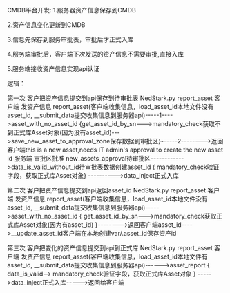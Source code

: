 CMDB平台开发:
1.服务器资产信息保存到CMDB

2.资产信息变化更新到CMDB

3.信息先保存到服务审批表，审批后才正式入库

4.服务端审批后，客户端下次发送的资产信息不需要审批,直接入库

5.服务端接收资产信息实现api认证


逻辑：

第一次 客户把资产信息提交到api保存到待审批表
NedStark.py   report_asset
客户端 发资产信息
report_asset(客户端收集信息，load_asset_id本地文件没有asset_id,  __submit_data提交收集信息到服务器api)-----1---->asset_with_no_asset_id {get_asset_id_by_sn--->mandatory_check获取不到正式库Asset对象(因为没有asset_id)--->save_new_asset_to_approval_zone保存数据到审批区}------2-------->返回客户端this is a new asset,needs IT admin's approval to create the new asset id
服务端 审批区批准
new_assets_approval待审批区------------>data_is_valid_without_id待审批表数据创建asset_id { mandatory_check验证字段，获取正式库Asset对象} ---------->data_inject正式入库




第二次 客户把资产信息提交到api返回asset_id
NedStark.py   report_asset
客户端 发资产信息
report_asset(客户端收集信息，load_asset_id本地文件没有asset_id, __submit_data提交收集信息到服务器api)----->asset_with_no_asset_id { get_asset_id_by_sn--->mandatory_check获取正式库Asset对象(因为有asset_id) }-------->返回客户端asset_id---->__update_asset_id客户端在本地创建var/.asset_id保存资产id



第三次 客户把变化的资产信息提交到api到正式库
NedStark.py   report_asset
客户端 发资产信息
report_asset(客户端收集信息，load_asset_id本地文件有asset_id, __submit_data提交收集信息到服务器api)------>asset_report { data_is_valid--> mandatory_check验证字段，获取正式库Asset对象 } ----->data_inject正式入库----->返回给客户端
